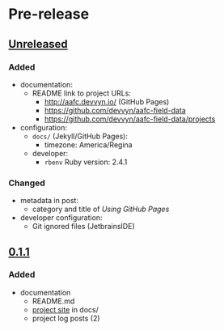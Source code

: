 # Pre-release

## [Unreleased]

### Added

- documentation:
    - README link to project URLs:
        - http://aafc.devvyn.io/ (GitHub Pages)
        - https://github.com/devvyn/aafc-field-data
        - https://github.com/devvyn/aafc-field-data/projects
- configuration:
    - `docs/` (Jekyll/GitHub Pages):
        - timezone: America/Regina
    - developer:
        - `rbenv` Ruby version: 2.4.1

### Changed

- metadata in post:
    - category and title of _Using GitHub Pages_
- developer configuration:
    - Git ignored files (JetbrainsIDE)

## [0.1.1]

### Added

- documentation
  - README.md
  - [project site] in docs/
  - project log posts (2)

[Unreleased]: https://github.com/devvyn/aafc-field-data/compare/v0.1.1...master
[0.1.1]: https://github.com/devvyn/aafc-field-data/tree/v0.1.1
[project site]: http://aafc.devvyn.io/
